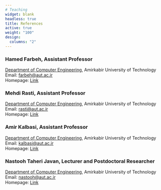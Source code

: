 ```yaml
---
# Teaching
widget: blank
headless: true
title: References
active: true
weight: "100"
design:
  columns: "2"
---
```

### Hamed Farbeh, Assistant Professor

[Department of Computer Engineering](https://ce.aut.ac.ir/page/3531/professors), Amirkabir University of Technology
<br/>Email: farbeh@aut.ac.ir
<br/>Homepage: [Link](https://ceit.aut.ac.ir/~farbeh/)

### Mehdi Rasti, Assistant Professor

[Department of Computer Engineering](https://ce.aut.ac.ir/page/3531/professors), Amirkabir University of Technology
<br/>Email: rasti@aut.ac.ir
<br/>Homepage: [Link](https://aut.ac.ir/cv/2423/Mehdi-Rasti?slc_lang=en&&cv=2423&mod=scv)

### Amir Kalbasi, Assistant Professor

[Department of Computer Engineering](https://ce.aut.ac.ir/page/3531/professors), Amirkabir University of Technology
<br/>Email: kalbasi@aut.ac.ir
<br/>Homepage: [Link](https://aut.ac.ir/cv/2241/Amir-Kalbasi?slc_lang=en&&cv=2241&mod=scv)

### Nastooh Taheri Javan, Lecturer and Postdoctoral Researcher

[Department of Computer Engineering](https://ce.aut.ac.ir/page/3531/professors), Amirkabir University of Technology  
Email: nastooh@aut.ac.ir
<br/>Homepage: [Link](https://ceit.aut.ac.ir/~nastooh/)